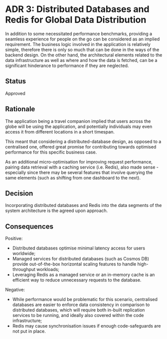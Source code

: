
# ADR 3: Distributed Databases and Redis for Global Data Distribution

In addition to some necessitated performance benchmarks, providing a seamless experience for people on the go can be considered as an implied requirement. The business logic involved in the application is relatively simple, therefore there is only so much that can be done in the ways of the backend design. On the other hand, the architectural elements related to the data infrastructure as well as where and how the data is fetched, can be a significant hinderance to performance if they are neglected.

## Status

Approved

## Rationale 

The application being a travel companion implied that users across the globe will be using the application, and potentially individuals may even access it from different locations in a short timespan.

This meant that considering a distributed-database design, as opposed to a centralised one, offered great promise for contributing towards optimised performance for this specific business case.

As an additional micro-optimisation for improving request performance, pairing data retrieval with a caching service (i.e. Redis), also made sense - especially since there may be several features that involve querying the same elements (such as shifting from one dashboard to the next).

## Decision 

Incorporating distributed databases and Redis into the data segments of the system architecture is the agreed upon approach.

## Consequences

Positive:
* Distributed databases optimise minimal latency access for users worldwide;
* Managed services for distributed databases (such as Cosmos DB) provide out-of-the-box horizontal scaling features to handle high-throughput workloads;
* Leveraging Redis as a managed service or an in-memory cache is an efficient way to reduce unnecessary requests to the database.

Negative:  
* While performance would be problematic for this scenario, centralised databases are easier to enforce data consistency in comparison to distributed databases, which will require both in-built replication services to be running, and ideally also covered within the code infrastructure;
* Redis may cause synchronisation issues if enough code-safeguards are not put in place.
